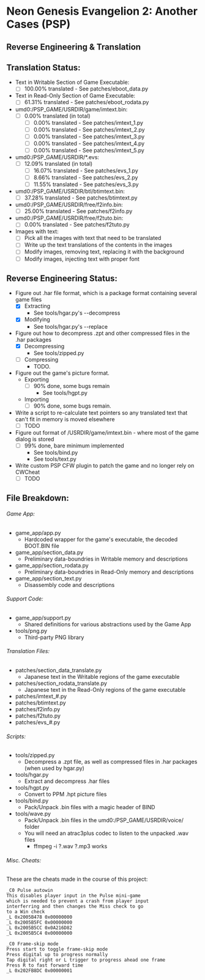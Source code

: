 # Neon Genesis Evangelion 2: Another Cases (PSP)
## Reverse Engineering & Translation

## Translation Status:
- Text in Writable Section of Game Executable:
	- [ ] 100.00% translated - See patches/eboot_data.py
- Text in Read-Only Section of Game Executable:
	- [ ] 61.31% translated - See patches/eboot_rodata.py
- umd0:/PSP_GAME/USRDIR/game/imtext.bin:
	- [ ] 0.00% translated (in total)
		- [ ] 0.00% translated - See patches/imtext_1.py
		- [ ] 0.00% translated - See patches/imtext_2.py
		- [ ] 0.00% translated - See patches/imtext_3.py
		- [ ] 0.00% translated - See patches/imtext_4.py
		- [ ] 0.00% translated - See patches/imtext_5.py
- umd0:/PSP_GAME/USRDIR/*.evs:
	- [ ] 12.09% translated (in total)
		- [ ] 16.07% translated - See patches/evs_1.py
		- [ ] 8.66% translated - See patches/evs_2.py
		- [ ] 11.55% translated - See patches/evs_3.py
- umd0:/PSP_GAME/USRDIR/btl/btimtext.bin:
	- [ ] 37.28% translated - See patches/btimtext.py
- umd0:/PSP_GAME/USRDIR/free/f2info.bin:
	- [ ] 25.00% translated - See patches/f2info.py
- umd0:/PSP_GAME/USRDIR/free/f2tuto.bin:
	- [ ] 0.00% translated - See patches/f2tuto.py
- Images with text:
	- [ ] Pick all the images with text that need to be translated
	- [ ] Write up the text translations of the contents in the images
	- [ ] Modify images, removing text, replacing it with the background
	- [ ] Modify images, injecting text with proper font

## Reverse Engineering Status:
- Figure out .har file format, which is a package format containing several game files
	- [x] Extracting
		- See tools/hgar.py's --decompress
	- [x] Modifying
		- See tools/hgar.py's --replace
- Figure out how to decompress .zpt and other compressed files in the .har packages
	- [x] Decompressing
		- See tools/zipped.py
	- [ ] Compressing
		- TODO.
- Figure out the game's picture format.
	- Exporting
		- [ ] 90% done, some bugs remain
			- See tools/hgpt.py
	- Importing
		- [ ] 90% done, some bugs remain.
- Write a script to re-calculate text pointers so any translated text that can't fit in memory is moved elsewhere
	- [ ] TODO
- Figure out format of /USRDIR/game/imtext.bin - where most of the game dialog is stored
	- [ ] 99% done, bare minimum implemented
		- See tools/bind.py
		- See tools/text.py
- Write custom PSP CFW plugin to patch the game and no longer rely on CWCheat
	- [ ] TODO

## File Breakdown:
###### Game App:
- game_app/app.py
	- Hardcoded wrapper for the game's executable, the decoded BOOT.BIN file
- game_app/section_data.py
	- Preliminary data-boundries in Writable memory and descriptions
- game_app/section_rodata.py
	- Preliminary data-boundries in Read-Only memory and descriptions
- game_app/section_text.py
	- Disassembly code and descriptions

###### Support Code:
- game_app/support.py
	- Shared definitions for various abstractions used by the Game App
- tools/png.py
	- Third-party PNG library

###### Translation Files:
- patches/section_data_translate.py
	- Japanese text in the Writable regions of the game executable
- patches/section_rodata_translate.py
	- Japanese text in the Read-Only regions of the game executable
- patches/imtext_#.py
- patches/btimtext.py
- patches/f2info.py
- patches/f2tuto.py
- patches/evs_#.py

###### Scripts:
- tools/zipped.py
	- Decompress a .zpt file, as well as compressed files in .har packages (when used by hgar.py)
- tools/hgar.py
	- Extract and decompress .har files
- tools/hgpt.py
	- Convert to PPM .hpt picture files
- tools/bind.py
	- Pack/Unpack .bin files with a magic header of BIND
- tools/wave.py
	- Pack/Unpack .bin files in the umd0:/PSP_GAME/USRDIR/voice/ folder
	- You will need an atrac3plus codec to listen to the unpacked .wav files
		- ffmpeg -i ?.wav ?.mp3 works

###### Misc. Cheats:
These are the cheats made in the course of this project:

```
_C0 Pulse autowin
This disables player input in the Pulse mini-game
which is needed to prevent a crash from player input
interferring and then changes the Miss check to go 
to a Win check
_L 0x2005B478 0x00000000
_L 0x2005B5FC 0x00000000
_L 0x2005B5CC 0x0A216D82
_L 0x2005B5C4 0x00000000
```

```
_C0 Frame-skip mode
Press start to toggle frame-skip mode
Press digital up to progress normally
Tap digital right or L trigger to progress ahead one frame
Press R to fast forward time
_L 0x202FB8DC 0x00000001
```
